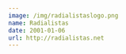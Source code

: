```yaml
---
image: /img/radialistaslogo.png
name: Radialistas
date: 2001-01-06
url: http://radialistas.net
---
```

